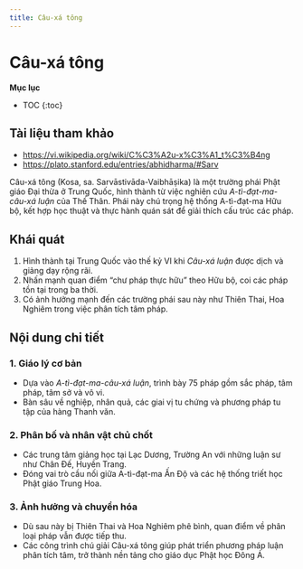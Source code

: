 ```yaml
---
title: Câu-xá tông
---
```


# Câu-xá tông

**Mục lục**

- TOC
{:toc}

## Tài liệu tham khảo

- <https://vi.wikipedia.org/wiki/C%C3%A2u-x%C3%A1_t%C3%B4ng>
- <https://plato.stanford.edu/entries/abhidharma/#Sarv>

Câu-xá tông (Kosa, sa. Sarvāstivāda-Vaibhāṣika) là một trường phái Phật giáo Đại thừa ở Trung Quốc, hình thành từ việc nghiên cứu *A-tì-đạt-ma-câu-xá luận* của Thế Thân. Phái này chú trọng hệ thống A-tì-đạt-ma Hữu bộ, kết hợp học thuật và thực hành quán sát để giải thích cấu trúc các pháp.

## Khái quát

1. Hình thành tại Trung Quốc vào thế kỷ VI khi *Câu-xá luận* được dịch và giảng dạy rộng rãi.
2. Nhấn mạnh quan điểm “chư pháp thực hữu” theo Hữu bộ, coi các pháp tồn tại trong ba thời.
3. Có ảnh hưởng mạnh đến các trường phái sau này như Thiên Thai, Hoa Nghiêm trong việc phân tích tâm pháp.

## Nội dung chi tiết

### 1. Giáo lý cơ bản
- Dựa vào *A-tì-đạt-ma-câu-xá luận*, trình bày 75 pháp gồm sắc pháp, tâm pháp, tâm sở và vô vi.
- Bàn sâu về nghiệp, nhân quả, các giai vị tu chứng và phương pháp tu tập của hàng Thanh văn.

### 2. Phân bố và nhân vật chủ chốt
- Các trung tâm giảng học tại Lạc Dương, Trường An với những luận sư như Chân Đế, Huyền Trang.
- Đóng vai trò cầu nối giữa A-tì-đạt-ma Ấn Độ và các hệ thống triết học Phật giáo Trung Hoa.

### 3. Ảnh hưởng và chuyển hóa
- Dù sau này bị Thiên Thai và Hoa Nghiêm phê bình, quan điểm về phân loại pháp vẫn được tiếp thu.
- Các công trình chú giải Câu-xá tông giúp phát triển phương pháp luận phân tích tâm, trở thành nền tảng cho giáo dục Phật học Đông Á.
